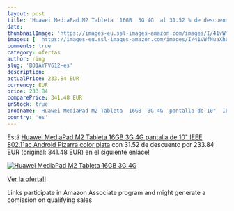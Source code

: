 ```yaml
---
layout: post
title: 'Huawei MediaPad M2 Tableta  16GB  3G 4G  al 31.52 % de descuento'
date: 
thumbnailImage: 'https://images-eu.ssl-images-amazon.com/images/I/41vWfNuaXhL._SL200_.jpg'
images: [ 'https://images-eu.ssl-images-amazon.com/images/I/41vWfNuaXhL._SL200_.jpg' ]
comments: true
category: ofertas
author: ring
slug: 'B01AYFV612-es'
description:
actualPrice: 233.84 EUR
currency: EUR
price: 233.84
comparePrice: 341.48 EUR
inStock: true
prodname: 'Huawei MediaPad M2 Tableta  16GB  3G 4G  pantalla de 10"  IEEE 802.11ac  Android  Pizarra  color plata'
country: 'es'
---
```


Está [Huawei MediaPad M2 Tableta  16GB  3G 4G  pantalla de 10"  IEEE 802.11ac  Android  Pizarra  color plata](https://www.amazon.es/dp/B01AYFV612/?tag=tolees-21) con 31.52 de descuento por 233.84 EUR (original: 341.48 EUR) en el siguiente enlace!

[![Huawei MediaPad M2 Tableta  16GB  3G 4G ](https://images-eu.ssl-images-amazon.com/images/I/41vWfNuaXhL._SL200_.jpg)](https://www.amazon.es/dp/B01AYFV612/?tag=tolees-21)

[Ver la oferta!!](https://www.amazon.es/dp/B01AYFV612/?tag=tolees-21)

Links participate in Amazon Associate program and might generate a comission on qualifying sales


